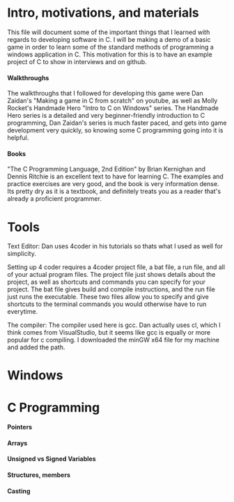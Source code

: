 # Intro, motivations, and materials

This file will document some of the important things that I learned with regards to developing software in C. I will be making a demo of a basic game in order to learn some of the standard methods of programming a windows application in C. This motivation for this is to have an example project of C to show in interviews and on github.

#### Walkthroughs 
The walkthroughs that I followed for developing this game were Dan Zaidan's "Making a game in C from scratch" on youtube, as well as Molly Rocket's Handmade Hero
"Intro to C on Windows" series. The Handmade Hero series is a detailed and very beginner-friendly introduction to C programming, Dan Zaidan's series is much faster paced, and gets into game development very quickly, so knowing some C programming going into it is helpful.
        
#### Books
"The C Programming Language, 2nd Edition" by Brian Kernighan and Dennis Ritchie is an excellent text to have for learning C. The examples and practice exercises are very good, and the book is very information dense. Its pretty dry as it is a textbook, and definitely treats you as a reader that's already a proficient programmer.
      

# Tools

Text Editor: Dan uses 4coder in his tutorials so thats what I used as well for simplicity.

Setting up 4 coder requires a 4coder project file, a bat file, a run file, and all of your actual program files. The project file just shows details about the project, as well as shortcuts and commands you can specify for your project. The bat file gives build and compile instructions, and the run file just runs the executable. These two files allow you to specify and give shortcuts to the terminal commands you would otherwise have to run everytime.

The compiler: The compiler used here is gcc. Dan actually uses cl, which I think comes from VisualStudio, but it seems like gcc is equally or more popular for c compiling. I downloaded the minGW x64 file for my machine and added the path.

# Windows 


# C Programming

#### Pointers

#### Arrays

#### Unsigned vs Signed Variables

#### Structures, members

#### Casting

